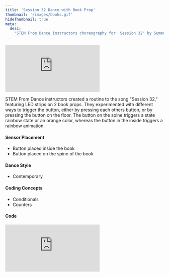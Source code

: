 ```yaml
---
title: 'Session 32 Dance with Book Prop'
thumbnail: '/images/books.gif'
hideThumbnail: true
meta:
  desc:
    "STEM From Dance instructors choreography for 'Session 32' by Summer Walker"
---
```

<div class="flex justify-center">
  <iframe
    src="https://nyu.app.box.com/embed/s/dz7vrqxkbnnhqks2h5yb1alk1835bakx?sortColumn=date"
    class="w-11/12 lg:w-2/3 aspect-video"
    frameborder="0"
    allowfullscreen
    webkitallowfullscreen
    msallowfullscreen
  ></iframe>
</div>


STEM From Dance instructors created a routine to the song "Session 32," featuring LED strips on 2 book props. They experimented with different ways to trigger the button, either by pressing each others button, or by pressing the button on the floor. The button on the spine triggers a state rainbow state or an orange color, whereas the button in the inside triggers a rainbow animation. 

#### Sensor Placement

+ Button placed inside the book
+ Button placed on the spine of the book

#### Dance Style

+ Contemporary 

#### Coding Concepts

+ Conditionals
+ Counters

#### Code

<div class="flex justify-center">
  <div style="position:relative;width:80%;padding-bottom:56.25%; /* 16:9 */ overflow:hidden;">
    <iframe
      src="https://maker.makecode.com/#pub:_d6rhuPgyp2sU" 
      class="absolute inset-0 w-full h-full makercode"
      frameborder="0"
      sandbox="allow-popups allow-forms allow-scripts allow-same-origin"
    ></iframe>
  </div>
</div>
